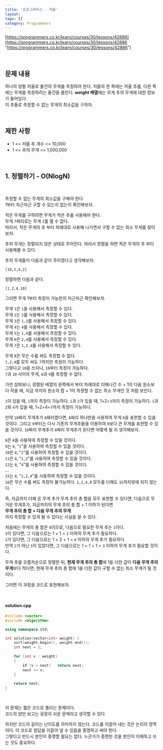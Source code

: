 ```yaml
---
title: '프로그래머스 - 저울'
layout: 
tags: []
category: Programmers
---
```

[https://programmers.co.kr/learn/courses/30/lessons/42886](https://programmers.co.kr/learn/courses/30/lessons/42886 "https://programmers.co.kr/learn/courses/30/lessons/42886")

&nbsp;

## 문제 내용
하나의 양팔 저울로 물건의 무게를 측정하려 한다. 
저울의 한 쪽에는 저울 추를, 다른 쪽에는 무게를 측정하려는 물건을 올린다. 
**weight 배열**에는 무게 추의 무게에 대한 정보가 들어있다.  
이 추들로 측정할 수 없는 무게의 최소값을 구하자.

&nbsp;

## 제한 사항
- 1 <= 저울 추 개수 <= 10,000
- 1 <= 추의 무게 <= 1,000,000

&nbsp;

## 1. 정렬하기 - O(NlogN)

&nbsp;

측정할 수 없는 무게의 최소값을 구해야 한다.  
1부터 차근차근 구할 수 있는지 없는지 확인해보자.  

적은 무게를 구하려면 무게가 적은 추를 사용해야 한다.  
무게 ``7``짜리로는 무게 ``2``를 잴 수 없다.  
따라서, 적은 무게의 추 부터 차례대로 사용해 나가면서
구할 수 없는 최소 무게를 찾아보자.

추의 무게는 정렬되지 않은 상태로 주어진다.
따라서 정렬을 하면 적은 무게의 추 부터 사용해볼 수 있다.  

추의 무게들이 다음과 같이 주어졌다고 생각해보자.

	[10,1,4,2]

정렬하면 다음과 같다.

	[1,2,4,10]

그러면 무게 1부터 측정이 가능한지 차근차근 확인해보자.

무게 ``1``은 ``1``을 사용해서 측정할 수 있다.  
무게 ``2``는 ``2``를 사용해서 측정할 수 있다.  
무게 ``3``은 ``1,2``를 사용해서 측정할 수 있다.  
무게 ``4``는 ``4``를 사용해서 측정할 수 있다.  
무게 ``5``는 ``1,4``를 사용해서 측정할 수 있다.  
무게 ``6``은 ``2,4``를 사용해서 측정할 수 있다.  
무게 ``7``은 ``1,2,4``를 사용해서 측정할 수 있다.  

무게 ``8``은 무슨 수를 써도 측정할 수 없다.  
``1,2,4``를 모두 써도 ``7``까지만 측정이 가능하다.  
그렇다고 ``10``을 쓰자니, ``10``부터 측정이 가능하다.  
``7``과 ``10`` 사이의 무게, ``8``과 ``9``를 측정할 수 없다.  

가만 살펴보니, 정렬된 배열의 왼쪽에서 부터 차례대로 더해나간 수 + 1이 다음 원소보다 작을 때,
지금 까지의 원소의 합 + 1이 측정할 수 없는 최소 무게인 것 처럼 보인다.

``1``이 있을 때, ``1``까지 측정이 가능하다.
``1``과 ``2``가 있을 때, 1+2=``3``까지 측정이 가능하다.
``1``과 ``2``와 ``4``가 있을 때, 1+2+4=``7``까지 측정이 가능하다.

만약 ``10``짜리 무게추가 ``8``짜리였다면, ``8``짜리 하나만을 사용하여 무게 ``8``을 표현할 수 있을 것이다.
그리고 ``9``부터는 다시 기존의 무게추들을 이용하여 ``9``보다 큰 무게를 표현할 수 있을 것이다.
``10``짜리 무게추가 ``8``짜리 무게추가 된다면 어떻게 될 지 생각해보자.

 ``8``은 ``8``을 사용하여 측정할 수 있을 것이다.  
 ``9``는 ``8``, "``1``"을 사용하여 측정할 수 있을 것이다.  
``10``은 ``8``, "``2``"를 사용하여 측정할 수 있을 것이다.  
``11``은 ``8``, "``1,2``"를 사용하여 측정할 수 있을 것이다.  
``12``는 ``8``, "``4``"를 사용하여 측정할 수 있을 것이다.  
...  
``15``는 ``8``, "``1,2,4``"를 사용하여 측정할 수 있을 것이다.  
``16``은 무슨 수를 써도 측정이 불가능하다. ``1,2,4,8`` 모두를 더해도 ``15``까지밖에 되지 않는다.

즉, 지금까지 더해 온 무게 추가 무게 추의 총 합을 모두 표현할 수 있다면,
다음으로 무거운 무게추가, 지금까지의 무게 추의 총 합 + 1 이하가 된다면  
**무게 추의 총 합 + 다음 무게 추의 무게**  
까지 측정할 수 있게 될 수 있다는 사실을 알 수 있다.

처음에는 무게의 총 합은 ``0``이므로, 다음으로 필요한 무게 추는 ``1``이다.  
``1``이 있다면, 그 다음으로는 1 + 1 = ``2`` 이하의 무게 추가 필요하다.  
``2``가 있다면, 그 다음으로는 1 + 2 + 1 = ``4`` 이하의 무게 추가 필요하다.  
만약 ``2``가 아닌 ``1``이 있었다면, 그 다음으로는 1 + 1 + 1 = ``3`` 이하의 무게 추가 필요할 것이다.

무게 추를 오름차순으로 정렬한 뒤,
**현재 무게 추의 총 합**에 1을 더한 값이 **다음 무게 추의 무게**보다 적다면,
현재 무게 추의 총 합에 1을 더한 값이 구할 수 없는 최소 무게가 될 것이다.

그러면 이 과정을 코드로 표현해보자.

&nbsp;

#### solution.cpp
```cpp
#include <vector>
#include <algorithm>

using namespace std;

int solution(vector<int> weight) {
    sort(weight.begin(), weight.end());
    int next = 1;
    
    for (int v : weight)
    {
        if (v > next)   return next;
        next += v;
    }
    
    return next;
}
```

&nbsp;

이 문제는 짧은 코드로 풀리는 문제이다.  
코드의 양만 보고는 굉장히 쉬운 문제라고 생각할 수 있다.

하지만 코드의 길이는 난이도를 의미하지 않는다.
코드를 이끌어 내는 것은 논리의 영역이다.
이 코드로 정답을 이끌어 낼 수 있음을 증명하고 써야 한다.  
그렇다고 반드시 본인이 증명할 필요는 없다.
누군가가 증명한 것을 본인이 이해하고 쓰는 것도 중요하다.
